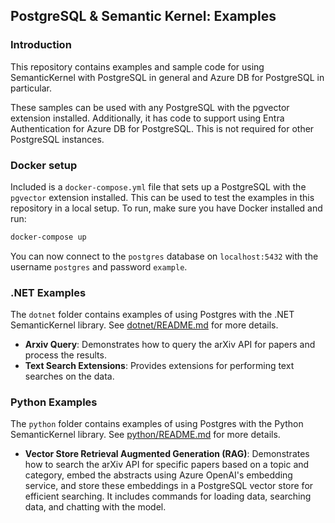 ## PostgreSQL & Semantic Kernel: Examples

### Introduction

This repository contains examples and sample code for using SemanticKernel with PostgreSQL in general and Azure DB for PostgreSQL in particular.

These samples can be used with any PostgreSQL with the pgvector extension installed. Additionally, it has code to support using Entra Authentication for Azure DB for PostgreSQL. This is not required for other PostgreSQL instances.

### Docker setup

Included is a `docker-compose.yml` file that sets up a PostgreSQL with the `pgvector` extension installed. This can be used to test the examples in this repository
in a local setup. To run, make sure you have Docker installed and run:

```bash
docker-compose up
```

You can now connect to the `postgres` database on `localhost:5432` with the username `postgres` and password `example`.

### .NET Examples

The `dotnet` folder contains examples of using Postgres with the .NET SemanticKernel library. See [dotnet/README.md](dotnet/README.md) for more details.

- **Arxiv Query**: Demonstrates how to query the arXiv API for papers and process the results.
- **Text Search Extensions**: Provides extensions for performing text searches on the data.

### Python Examples

The `python` folder contains examples of using Postgres with the Python SemanticKernel library. See [python/README.md](python/README.md) for more details.

- **Vector Store Retrieval Augmented Generation (RAG)**: Demonstrates how to search the arXiv API for specific papers based on a topic and category, embed the abstracts using Azure OpenAI's embedding service, and store these embeddings in a PostgreSQL vector store for efficient searching. It includes commands for loading data, searching data, and chatting with the model.
